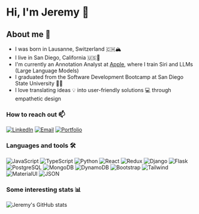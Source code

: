 # Hi, I'm Jeremy :wave:
## About me 📖
- I was born in Lausanne, Switzerland 🇨🇭🏔️
- I live in San Diego, California 🇺🇸🌴
- I'm currently an Annotation Analyst at [Apple](https://machinelearning.apple.com/), where I train Siri and LLMs (Large Language Models)
- I graduated from the Software Development Bootcamp at San Diego State University 👨‍🎓
- I love translating ideas 💡 into user-friendly solutions 💻 through empathetic design

### How to reach out 📫

[![LinkedIn](https://img.shields.io/badge/linkedin-%230077B5.svg?style=for-the-badge&logo=linkedin&logoColor=white)](https://www.linkedin.com/in/jeremy-lehmann/)
[![Email](https://img.shields.io/badge/iCloud-3693F3?style=for-the-badge&logo=iCloud&logoColor=white)](mailto:jeremy.lehmann06@icloud.com)
[![Portfolio](https://img.shields.io/badge/Portfolio-255E63?style=for-the-badge&logo=About.me&logoColor=white)](https://www.jeremy-lehmann.com)

### Languages and tools 🛠️
![JavaScript](https://img.shields.io/badge/JavaScript-323330?style=for-the-badge&logo=javascript&logoColor=F7DF1E)
![TypeScript](https://img.shields.io/badge/TypeScript-007ACC?style=for-the-badge&logo=typescript&logoColor=white)
![Python](https://img.shields.io/badge/Python-FFD43B?style=for-the-badge&logo=python&logoColor=blue)
![React](https://img.shields.io/badge/React-20232A?style=for-the-badge&logo=react&logoColor=61DAFB)
![Redux](https://img.shields.io/badge/Redux-593D88?style=for-the-badge&logo=redux&logoColor=white)
![Django](https://img.shields.io/badge/Django-092E20?style=for-the-badge&logo=django&logoColor=green)
![Flask](https://img.shields.io/badge/Flask-000000?style=for-the-badge&logo=flask&logoColor=white)
![PostgreSQL](https://img.shields.io/badge/PostgreSQL-316192?style=for-the-badge&logo=postgresql&logoColor=white)
![MongoDB](https://img.shields.io/badge/MongoDB-4EA94B?style=for-the-badge&logo=mongodb&logoColor=white)
![DynamoDB](https://img.shields.io/badge/Amazon%20DynamoDB-4053D6?style=for-the-badge&logo=Amazon%20DynamoDB&logoColor=white)
![Bootstrap](	https://img.shields.io/badge/Bootstrap-563D7C?style=for-the-badge&logo=bootstrap&logoColor=white)
![Tailwind](https://img.shields.io/badge/Tailwind_CSS-38B2AC?style=for-the-badge&logo=tailwind-css&logoColor=white)
![MaterialUI](https://img.shields.io/badge/Material%20UI-007FFF?style=for-the-badge&logo=mui&logoColor=white)
![JSON](https://img.shields.io/badge/json-5E5C5C?style=for-the-badge&logo=json&logoColor=white)

### Some interesting stats 📊
![Jeremy's GitHub stats](https://github-readme-stats.vercel.app/api?username=jehman06&show_icons=true&theme=holi)
